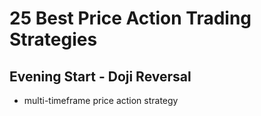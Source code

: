 # 25 Best Price Action Trading Strategies

## Evening Start - Doji Reversal
- multi-timeframe price action strategy
